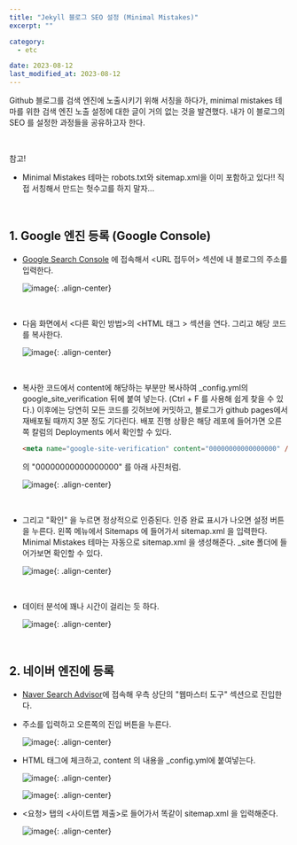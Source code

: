 ```yaml
---
title: "Jekyll 블로그 SEO 설정 (Minimal Mistakes)"
excerpt: ""

category:
  - etc

date: 2023-08-12
last_modified_at: 2023-08-12
---
```


Github 블로그를 검색 엔진에 노출시키기 위해 서칭을 하다가, minimal mistakes 테마를 위한 검색 엔진 노출 설정에 대한 글이 거의 없는 것을 발견했다.
내가 이 블로그의 SEO 를 설정한 과정들을 공유하고자 한다.

<br>

참고!

- Minimal Mistakes 테마는 robots.txt와 sitemap.xml을 이미 포함하고 있다!! 직접 서칭해서 만드는 헛수고를 하지 말자...

<br>

## 1. Google 엔진 등록 (Google Console)

- [Google Search Console](https://search.google.com/search-console/welcome?utm_source=about-page) 에 접속해서 \<URL 접두어\> 섹션에 내 블로그의 주소를 입력한다.

  ![image](/assets/images/etc-seo-0.png){: .align-center}

    <br>

- 다음 화면에서 \<다른 확인 방법\>의 \<HTML 태그 \> 섹션을 연다. 그리고 해당 코드를 복사한다.

  ![image](/assets/images/etc-seo-1.png){: .align-center}

    <br>

- 복사한 코드에서 content에 해당하는 부분만 복사하여 \_config.yml의 google_site_verification 뒤에 붙여 넣는다. (Ctrl + F 를 사용해 쉽게 찾을 수 있다.) 이후에는 당연히 모든 코드를 깃허브에 커밋하고, 블로그가 github pages에서 재배포될 때까지 3분 정도 기다린다. 배포 진행 상황은 해당 레포에 들어가면 오른쪽 칼럼의 Deployments 에서 확인할 수 있다.

  ```html
  <meta name="google-site-verification" content="00000000000000000" />
  ```

  의 "00000000000000000" 를 아래 사진처럼.

  ![image](/assets/images/etc-seo-2.png){: .align-center}

    <br>

- 그리고 "확인" 을 누르면 정상적으로 인증된다. 인증 완료 표시가 나오면 설정 버튼을 누른다. 왼쪽 메뉴에서 Sitemaps 에 들어가서 sitemap.xml 을 입력한다. Minimal Mistakes 테마는 자동으로 sitemap.xml 을 생성해준다. \_site 폴더에 들어가보면 확인할 수 있다.

  ![image](/assets/images/etc-seo-3.png){: .align-center}

    <br>

- 데이터 분석에 꽤나 시간이 걸리는 듯 하다.

  ![image](/assets/images/etc-seo-4.png){: .align-center}

    <br>

## 2. 네이버 엔진에 등록

- [Naver Search Advisor](https://searchadvisor.naver.com/)에 접속해 우측 상단의 "웹마스터 도구" 섹션으로 진입한다.
- 주소를 입력하고 오른쪽의 진입 버튼을 누른다.

  ![image](/assets/images/etc-seo-5.png){: .align-center}

- HTML 태그에 체크하고, content 의 내용을 \_config.yml에 붙여넣는다.

  ![image](/assets/images/etc-seo-6.png){: .align-center}

  ![image](/assets/images/etc-seo-7.png){: .align-center}

- \<요청\> 탭의 \<사이트맵 제출\>로 들어가서 똑같이 sitemap.xml 을 입력해준다.

  ![image](/assets/images/etc-seo-8.png){: .align-center}
